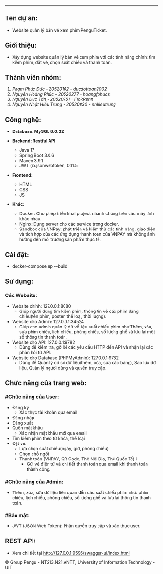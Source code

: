 ---
## **Tên dự án:**
- Website quản lý bán vé xem phim PenguTicket.

## **Giới thiệu:**
- Xây dựng website quản lý bán vé xem phim với các tính năng chính: tìm kiếm phim, đặt vé, chọn suất chiếu và thanh toán.

## **Thành viên nhóm:**
1. *Phạm Phúc Đức - 20520162 - ducdottoan2002*
2. *Nguyễn Hoàng Phúc - 20520277 - hoangfphucs*
3. *Nguyễn Đức Tấn - 20520751 - FloRRenn*
4. *Nguyễn Nhật Hiếu Trung - 20520830 - nnhieutrung*

## **Công nghệ:**
- **Database: MySQL 8.0.32**

- **Backend: Restful API**
  - Java 17
  - Spring Boot 3.0.6
  - Maven 3.9.1
  - JWT (io.jsonwebtoken) 0.11.5

- **Frontend:**
	- HTML
	- CSS
	- JS

- **Khác:**
	- Docker: Cho phép triển khai project nhanh chóng trên các máy tính khác nhau.
	- Nginx: Dựng server cho các service trong docker.
	- Sandbox của VNPay: phát triển và kiểm thử các tính năng, giao diện và tích hợp của các ứng dụng thanh toán của VNPAY mà không ảnh hưởng đến môi trường sản phẩm thực tế.

## **Cài đặt:**
- docker-compose up --build

## **Sử dụng:**
### **Các Website:**
- Website chính: 127.0.0.1:8080 
	- Giúp người dùng tìm kiếm phim, thông tin về các phim đang chiếu(tên phim, poster, thể loại, thời lượng).
- Website cho Admin: 127.0.0.1:34524 
	- Giúp cho admin quản lý dữ về liệu suất chiếu phim như:Thêm, xóa, sửa phim chiếu, lịch chiếu, phòng chiếu, số lượng ghế và lưu lại một số thông tin thanh toán. 
- Website cho API: 127.0.0.1:9782
	- Dùng để kiểm tra, gỡ lỗi các yêu cầu HTTP đến API và nhận lại các phản hồi từ API.
- Website cho Database (PHPMyAdmin): 127.0.0.1:9782 
	- Dùng để Quản lý cơ sở dữ liệu(thêm, xóa, sửa các bảng), Sao lưu dữ liệu, Quản lý người dùng và quyền truy cập.

## **Chức năng của trang web:**
### **#Chức năng của User:**
- Đăng ký
	+ Xác thực tài khoản qua email
- Đăng nhập
- Đăng xuất
- Quên mật khẩu
	+ Xác nhận mật khẩu mới qua email
- Tìm kiếm phim theo từ khóa, thể loại
- Đặ̣t vé:
	+ Lựa chọn suất chiếu(ngày, giờ, phòng chiếu)
	+ Chọn chỗ ngồi
	+ Thanh toán (VNPAY, QR Code, Thẻ Nội Địa, Thể Quốc Tế) i
    	* Gửi vé điện tử và chi tiết thanh toán qua email khi thanh toán thành công.

### **#Chức năng của Admin:**
- Thêm, xóa, sữa dữ liệu liên quan đến các suất chiếu phim như: phim chiếu, lịch chiếu, phòng chiếu, số lượng ghế và lưu lại thông tin thanh toán.

### **#Bảo mật:**
- JWT (JSON Web Token): Phân quyền truy cập và xác thực user.

## **REST API:**
- Xem chi tiết tại http://127.0.0.1:9595/swagger-ui/index.html

© Group Pengu - NT213.N21.ANTT, University of Information Technology - UIT
